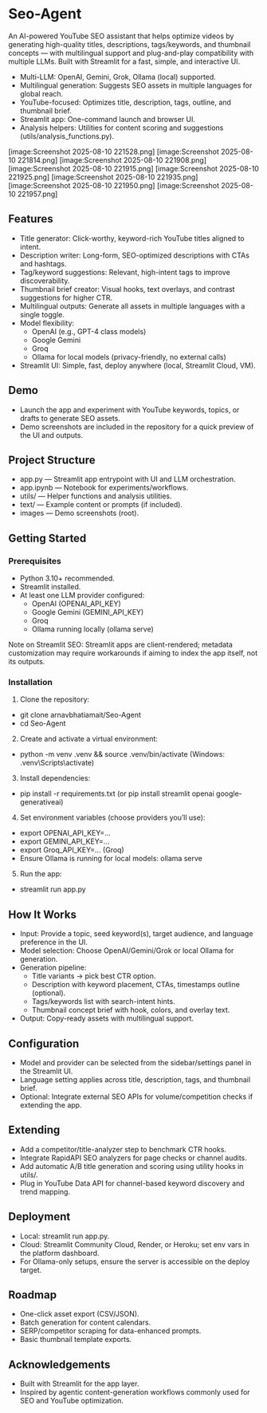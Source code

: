 # Seo-Agent

An AI-powered YouTube SEO assistant that helps optimize videos by generating high-quality titles, descriptions, tags/keywords, and thumbnail concepts — with multilingual support and plug-and-play compatibility with multiple LLMs. Built with Streamlit for a fast, simple, and interactive UI.

- Multi-LLM: OpenAI, Gemini, Grok, Ollama (local) supported.
- Multilingual generation: Suggests SEO assets in multiple languages for global reach.
- YouTube-focused: Optimizes title, description, tags, outline, and thumbnail brief.
- Streamlit app: One-command launch and browser UI.
- Analysis helpers: Utilities for content scoring and suggestions (utils/analysis_functions.py).

[image:Screenshot 2025-08-10 221528.png]
[image:Screenshot 2025-08-10 221814.png]
[image:Screenshot 2025-08-10 221908.png]
[image:Screenshot 2025-08-10 221915.png]
[image:Screenshot 2025-08-10 221925.png]
[image:Screenshot 2025-08-10 221935.png]
[image:Screenshot 2025-08-10 221950.png]
[image:Screenshot 2025-08-10 221957.png]

## Features

- Title generator: Click-worthy, keyword-rich YouTube titles aligned to intent.
- Description writer: Long-form, SEO-optimized descriptions with CTAs and hashtags.
- Tag/keyword suggestions: Relevant, high-intent tags to improve discoverability.
- Thumbnail brief creator: Visual hooks, text overlays, and contrast suggestions for higher CTR.
- Multilingual outputs: Generate all assets in multiple languages with a single toggle.
- Model flexibility:
  - OpenAI (e.g., GPT-4 class models)
  - Google Gemini
  - Groq
  - Ollama for local models (privacy-friendly, no external calls)
- Streamlit UI: Simple, fast, deploy anywhere (local, Streamlit Cloud, VM).

## Demo

- Launch the app and experiment with YouTube keywords, topics, or drafts to generate SEO assets.
- Demo screenshots are included in the repository for a quick preview of the UI and outputs.



## Project Structure

- app.py — Streamlit app entrypoint with UI and LLM orchestration.
- app.ipynb — Notebook for experiments/workflows.
- utils/ — Helper functions and analysis utilities.
- text/ — Example content or prompts (if included).
- images — Demo screenshots (root).

## Getting Started

### Prerequisites

- Python 3.10+ recommended.
- Streamlit installed.
- At least one LLM provider configured:
  - OpenAI (OPENAI_API_KEY)
  - Google Gemini (GEMINI_API_KEY)
  - Groq
  - Ollama running locally (ollama serve)

Note on Streamlit SEO: Streamlit apps are client-rendered; metadata customization may require workarounds if aiming to index the app itself, not its outputs.

### Installation

1) Clone the repository:
- git clone arnavbhatiamait/Seo-Agent
- cd Seo-Agent

2) Create and activate a virtual environment:
- python -m venv .venv && source .venv/bin/activate  (Windows: .venv\Scripts\activate)

3) Install dependencies:
- pip install -r requirements.txt  (or pip install streamlit openai google-generativeai)

4) Set environment variables (choose providers you’ll use):
- export OPENAI_API_KEY=...
- export GEMINI_API_KEY=...
- export Groq_API_KEY=...  (Groq)
- Ensure Ollama is running for local models: ollama serve

5) Run the app:
- streamlit run app.py

## How It Works

- Input: Provide a topic, seed keyword(s), target audience, and language preference in the UI.
- Model selection: Choose OpenAI/Gemini/Grok or local Ollama for generation.
- Generation pipeline:
  - Title variants → pick best CTR option.
  - Description with keyword placement, CTAs, timestamps outline (optional).
  - Tags/keywords list with search-intent hints.
  - Thumbnail concept brief with hook, colors, and overlay text.
- Output: Copy-ready assets with multilingual support.

## Configuration

- Model and provider can be selected from the sidebar/settings panel in the Streamlit UI.
- Language setting applies across title, description, tags, and thumbnail brief.
- Optional: Integrate external SEO APIs for volume/competition checks if extending the app.

## Extending

- Add a competitor/title-analyzer step to benchmark CTR hooks.
- Integrate RapidAPI SEO analyzers for page checks or channel audits.
- Add automatic A/B title generation and scoring using utility hooks in utils/.
- Plug in YouTube Data API for channel-based keyword discovery and trend mapping.

## Deployment

- Local: streamlit run app.py.
- Cloud: Streamlit Community Cloud, Render, or Heroku; set env vars in the platform dashboard.
- For Ollama-only setups, ensure the server is accessible on the deploy target.

## Roadmap

- One-click asset export (CSV/JSON).
- Batch generation for content calendars.
- SERP/competitor scraping for data-enhanced prompts.
- Basic thumbnail template exports.

## Acknowledgements

- Built with Streamlit for the app layer.
- Inspired by agentic content-generation workflows commonly used for SEO and YouTube optimization.
